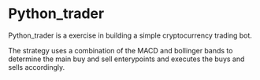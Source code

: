# Python_trader

Python_trader is a exercise in building a simple cryptocurrency trading bot.

The strategy uses a combination of the MACD and bollinger bands to determine 
the main buy and sell enterypoints and executes the buys and sells accordingly.


